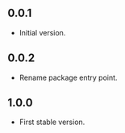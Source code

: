 ## 0.0.1

- Initial version.

## 0.0.2

- Rename package entry point.

## 1.0.0

- First stable version.

